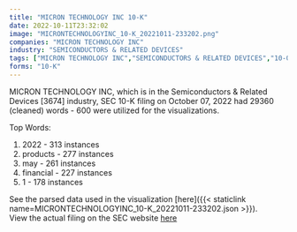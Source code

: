```yaml
---
title: "MICRON TECHNOLOGY INC 10-K"
date: 2022-10-11T23:32:02
image: "MICRONTECHNOLOGYINC_10-K_20221011-233202.png"
companies: "MICRON TECHNOLOGY INC"
industry: "SEMICONDUCTORS & RELATED DEVICES"
tags: ["MICRON TECHNOLOGY INC","SEMICONDUCTORS & RELATED DEVICES","10-07-2022","10-K"]
forms: "10-K"
---
```

MICRON TECHNOLOGY INC, which is in the Semiconductors & Related Devices [3674] industry, SEC 10-K filing on October 07, 2022 had 29360 (cleaned) words - 600 were utilized for the visualizations.

Top Words:
1. 2022 - 313 instances
2. products - 277 instances
3. may - 261 instances
4. financial - 227 instances
5. 1 - 178 instances


See the parsed data used in the visualization [here]({{< staticlink name=MICRONTECHNOLOGYINC_10-K_20221011-233202.json >}}).  
View the actual filing on the SEC website [here](https://www.sec.gov/Archives/edgar/data/723125/0000723125-22-000048.txt)